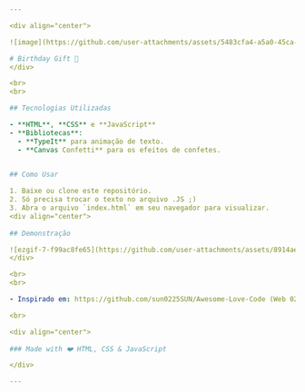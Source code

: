 ```yaml
---

<div align="center">

![image](https://github.com/user-attachments/assets/5483cfa4-a5a0-45ca-8803-8ac41e19fcd1)

# Birthday Gift 🎁
</div>

<br>
<br>

## Tecnologias Utilizadas

- **HTML**, **CSS** e **JavaScript**
- **Bibliotecas**: 
  - **TypeIt** para animação de texto.
  - **Canvas Confetti** para os efeitos de confetes.

 
## Como Usar

1. Baixe ou clone este repositório.
2. Só precisa trocar o texto no arquivo .JS ;)
3. Abra o arquivo `index.html` em seu navegador para visualizar.
<div align="center">
  
## Demonstração

![ezgif-7-f99ac8fe65](https://github.com/user-attachments/assets/8914ae7e-b4f4-40e0-a6b9-f4f883e9bb18)
</div>

<br>
<br>

- Inspirado em: https://github.com/sun0225SUN/Awesome-Love-Code (Web 029)

<br>

<div align="center">
  
### Made with ❤️ HTML, CSS & JavaScript

</div>

---
```

